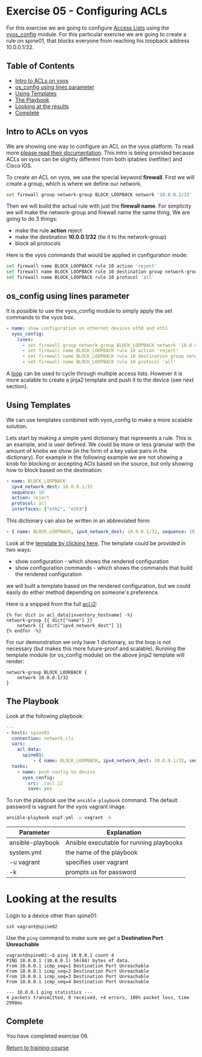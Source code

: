 # Exercise 05 - Configuring ACLs

For this exercise we are going to configure [Access Lists](https://en.wikipedia.org/wiki/Access_control_list) using the [vyos_config](http://docs.ansible.com/ansible/latest/vyos_config_module.html) module.  For this particular exercise we are going to create a rule on spine01, that blocks everyone from reaching his loopback address 10.0.0.1/32.

## Table of Contents

- [Intro to ACLs on vyos](#intro-to-acls-on-vyos)
- [os_config using lines parameter](#os_config-using-lines-parameter)
- [Using Templates](#using-templates)
- [The Playbook](#the-playbook)
- [Looking at the results](#looking-at-the-results)
- [Complete](#complete)



## Intro to ACLs on vyos

We are showing one way to configure an ACL on the vyos platform.  To read more [please read their documentation](https://wiki.vyos.net/wiki/User_Guide#Firewall).  This intro is being provided because ACLs on vyos can be slightly different from both iptables (netfilter) and Cisco IOS.

To create an ACL on vyos, we use the special keyword **firewall**.  First we will create a group, which is where we define our network.

```bash
set firewall group network-group BLOCK_LOOPBACK network '10.0.0.1/32'
```

Then we will build the actual rule with just the **firewall name**.  For simplicity we will make the network-group and firewall name the same thing.  We are going to do 3 things:

- make the rule **action** reject
- make the destination **10.0.0.1/32** (tie it to the network-group)
- block all protocols

Here is the vyos commands that would be applied in configuration mode:
```bash  
set firewall name BLOCK_LOOPBACK rule 10 action 'reject'
set firewall name BLOCK_LOOPBACK rule 10 destination group network-group 'BLOCK_LOOPBACK'
set firewall name BLOCK_LOOPBACK rule 10 protocol 'all'
```

## os_config using lines parameter

It is possible to use the vyos_config module to simply apply the set commands to the vyos box.

```yml
- name: show configuration on ethernet devices eth0 and eth1
  vyos_config:
    lines:
      - set firewall group network-group BLOCK_LOOPBACK network '10.0.0.1/32'
      - set firewall name BLOCK_LOOPBACK rule 10 action 'reject'
      - set firewall name BLOCK_LOOPBACK rule 10 destination group network-group 'BLOCK_LOOPBACK'
      - set firewall name BLOCK_LOOPBACK rule 10 protocol 'all'
```

A [loop](http://docs.ansible.com/ansible/latest/playbooks_loops.html) can be used to cycle through multiple access lists.  However it is more scalable to create a jinja2 template and push it to the device (see next section).

## Using Templates

We can use templates combined with vyos_config to make a more scalable solution.

Lets start by making a simple yaml dictionary that represents a rule.  This is an example, and is user defined.  We could be more or less granular with the amount of knobs we show (in the form of a key value pairs in the dictionary).  For example in the following example we are not showing a knob for blocking or accepting ACls based on the source, but only showing how to block based on the destination:

```yaml
- name: BLOCK_LOOPBACK
  ipv4_network_dest: 10.0.0.1/32
  sequence: 10
  action: reject
  protocol: all
  interfaces: ["eth2", "eth3"]
```

This dictionary can also be written in an abbreviated form:
```yaml
- { name: BLOCK_LOOPBACK, ipv4_network_dest: 10.0.0.1/32, sequence: 10, action: reject, protocol: all, interfaces: ["eth2", "eth3"] }
```

Look at the [template by clicking here](acl.j2).  The template could be provided in two ways:

- show configuration - which shows the rendered configuration
- show configuration commands - which shows the commands that build the rendered configuration

we will built a template based on the rendered configuration, but we could easily do either method depending on someone's preference.

Here is a snipped from the full [acl.j2](acl.j2):

```jinja2
{% for dict in acl_data[inventory_hostname] -%}
network-group {{ dict["name"] }}
    network {{ dict["ipv4_network_dest"] }}
{% endfor -%}
```

For our demonstration we only have 1 dictionary, so the loop is not necessary (but makes this more future-proof and scalable).  Running the template module (or os_config module) on the above jinja2 template will render:

```
network-group BLOCK_LOOKBACK {
    network 10.0.0.1/32
}
```


## The Playbook

Look at the following playbook:

```yml
---
- hosts: spine01
  connection: network_cli
  vars:
    acl_data:
      spine01:
          - { name: BLOCK_LOOPBACK, ipv4_network_dest: 10.0.0.1/32, sequence: 10, action: reject, protocol: all, interfaces: ["eth2", "eth3"] }
  tasks:
    - name: push config to device
      vyos_config:
        src: ./acl.j2
        save: yes
```

To run the playbook use the `ansible-playbook` command.  The default password is vagrant for the vyos vagrant image.

```bash
ansible-playbook ospf.yml -u vagrant -k
```
Parameter | Explanation
------------ | -------------
ansible-playbook | Ansible executable for running playbooks
system.yml | the name of the playbook
-u vagrant | specifies user vagrant
-k | prompts us for password

# Looking at the results

Login to a device other than spine01:
```
ssh vagrant@spine02
```

Use the `ping` command to make sure we get a **Destination Port Unreachable**

```
vagrant@spine02:~$ ping 10.0.0.1 count 4
PING 10.0.0.1 (10.0.0.1) 56(84) bytes of data.
From 10.0.0.1 icmp_seq=1 Destination Port Unreachable
From 10.0.0.1 icmp_seq=2 Destination Port Unreachable
From 10.0.0.1 icmp_seq=3 Destination Port Unreachable
From 10.0.0.1 icmp_seq=4 Destination Port Unreachable

--- 10.0.0.1 ping statistics ---
4 packets transmitted, 0 received, +4 errors, 100% packet loss, time 2998ms
```

## Complete
You have completed exercise 06.

[Return to training-course](../README.md)
